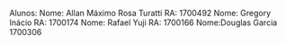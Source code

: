 Alunos:
Nome: Allan Máximo Rosa Turatti RA: 1700492
Nome: Gregory Inácio RA: 1700174
Nome: Rafael Yuji RA: 1700166
Nome:Douglas Garcia 1700306
